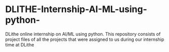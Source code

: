 # DLITHE-Internship-AI-ML-using-python-
DLithe online internship on AI/ML using python. This repository consists of project files of all the projects that were assigned to us during our internship time at DLithe
